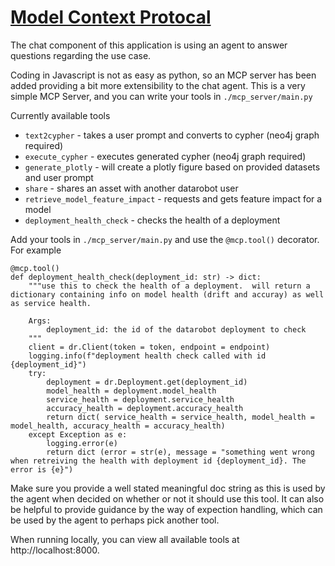# [Model Context Protocal](https://github.com/modelcontextprotocol) 

The chat component of this application is using an agent to answer questions regarding the use case.  

Coding in Javascript is not as easy as python, so an MCP server has been added providing a bit more extensibility to the chat agent.  This is a very simple MCP Server, and you can write your tools in `./mcp_server/main.py`

Currently available tools 
* `text2cypher` - takes a user prompt and converts to cypher (neo4j graph required)
* `execute_cypher` - executes generated cypher (neo4j graph required)
* `generate_plotly` - will create a plotly figure based on provided datasets and user prompt
* `share` - shares an asset with another datarobot user
* `retrieve_model_feature_impact` - requests and gets feature impact for a model
* `deployment_health_check` - checks the health of a deployment 

Add your tools in `./mcp_server/main.py` and use the `@mcp.tool()` decorator.  For example 

```
@mcp.tool()
def deployment_health_check(deployment_id: str) -> dict:
    """use this to check the health of a deployment.  will return a dictionary containing info on model health (drift and accuray) as well as service health.

    Args:
        deployment_id: the id of the datarobot deployment to check
    """
    client = dr.Client(token = token, endpoint = endpoint)
    logging.info(f"deployment health check called with id {deployment_id}")
    try:
        deployment = dr.Deployment.get(deployment_id)
        model_health = deployment.model_health
        service_health = deployment.service_health 
        accuracy_health = deployment.accuracy_health
        return dict( service_health = service_health, model_health = model_health, accuracy_health = accuracy_health)
    except Exception as e:
        logging.error(e)
        return dict (error = str(e), message = "something went wrong when retreiving the health with deployment id {deployment_id}. The error is {e}")
```

Make sure you provide a well stated meaningful doc string as this is used by the agent when decided on whether or not it should use this tool.  It can also be helpful to provide guidance by the way of expection handling, which can be used by the agent to perhaps pick another tool.  

When running locally, you can view all available tools at http://localhost:8000.  
